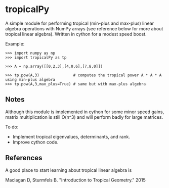 # tropicalPy

A simple module for performing tropical (min-plus and max-plus) linear algebra operations with NumPy arrays (see reference below for more about tropical linear algebra).  Written in cython for a modest speed boost.

Example:

    >>> import numpy as np
    >>> import tropicalPy as tp

    >>> A = np.array([[0,2,3],[4,0,6],[7,8,0]])

    >>> tp.pow(A,3)               # computes the tropical power A * A * A using min-plus algebra
    >>> tp.pow(A,3,max_plus=True) # same but with max-plus algebra


## Notes

Although this module is implemented in cython for some minor speed gains, matrix multiplication is still O(n^3) and will perform badly for large matrices.

To do:
- Implement tropical eigenvalues, determinants, and rank.
- Improve cython code.

## References

A good place to start learning about tropical linear algebra is

Maclagan D, Sturmfels B. "Introduction to Tropical Geometry." 2015

